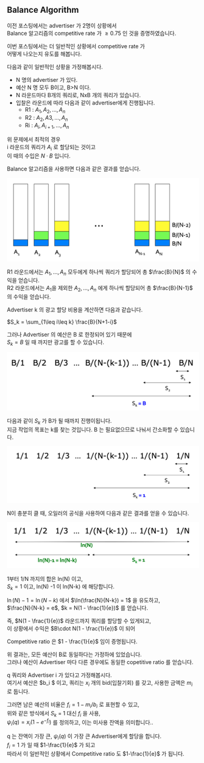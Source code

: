 ## Balance Algorithm

이전 포스팅에서는 advertiser 가 2명이 상황에서  
Balance 알고리즘의 competitive rate 가  $\geq 0.75$  인 것을 증명하였습니다.  

이번 포스팅에서는 더 일반적인 상황에서 competitive rate 가  
어떻게 나오는지 유도를 해봅니다.  

다음과 같이 일반적인 상황을 가정해봅시다.

- N 명의 advertiser 가 있다. 
- 예산 N 명 모두 B이고, B>N 이다.
- N 라운드마다 B개의 쿼리로, NxB 개의 쿼리가 있습니다.
- 입찰은 라운드에 따라 다음과 같이 advertiser에게 진행됩니다. 
  - R1 : $A_1,A_2,\dots,A_n$
  - R2 : $A_2,A3,\dots,A_n$
  - Ri : $A_i,A_{i+1},\dots,A_n$

위 문제에서 최적의 경우  
i 라운드의 쿼리가 $A_i$ 로 할당되는 것이고  
이 때의 수입은 $N\cdot B$ 입니다.

Balance 알고리즘을 사용하면 다음과 같은 결과를 얻습니다.

<img src="2020-07-23-d051.assets/image-20200727161640206.png" alt="image-20200727161640206" style="zoom:50%;" />

R1 라운드에서는 $A_1,\dots ,A_n$ 모두에게 하나씩 쿼리가 할당되어 총 $\frac{B}{N}$ 의 수익을 얻습니다.  
R2 라운드에서는 $A_1$을 제외한 $A_2,\dots ,A_n$ 에게 하나씩 할당되어 총 $\frac{B}{N-1}$ 의 수익을 얻습니다.   

Advertiser k 의 광고 할당 비용을 계산하면 다음과 같습니다.

$S_k = \sum_{1\leq i\leq k} \frac{B}{N+1-i}$ 

그러나 Advertiser 의 예산은 B 로 한정되어 있기 때문에  
$S_k = B$ 일 때 까지만 광고를 할 수 있습니다.

<img src="2020-07-23-d051.assets/image-20200727163319795.png" alt="image-20200727163319795" style="zoom:50%;" />

다음과 같이 $S_k$ 가 B가 될 때까지 진행이됩니다.  
지금 작업의 목표는 k를 찾는 것입니다. B 는 필요없으므로 나눠서 간소화할 수 있습니다.  

<img src="2020-07-23-d051.assets/image-20200727163606034.png" alt="image-20200727163606034" style="zoom:50%;" />



N이 충분히 클 때, 오일러의 공식을 사용하여 다음과 같은 결과를 얻을 수 있습니다.   

<img src="2020-07-23-d051.assets/image-20200727163751167.png" alt="image-20200727163751167" style="zoom:50%;" />

1부터 1/N 까지의 합은 ln(N) 이고,  
$S_k=1$ 이고, ln(N) -1 이 ln(N-k) 에 해당합니다.  

$\ln(N)-1 = \ln(N-k)$ 에서 $\ln(\frac{N}{N-k}) = 1$ 을 유도하고,  
$\frac{N}{N-k} = e$,  $k = N(1 - \frac{1}{e})$ 를 얻습니다.

즉, $N(1 - \frac{1}{e})$ 라운드까지 쿼리를 할당할 수 있게되고,  
이 상황에서 수익은 $B\cdot N(1 - \frac{1}{e})$ 이 되어 

Competitive ratio 은 $1 - \frac{1}{e}$ 임이 증명됩니다.

위 결과는, 모든 예산이 B로 동일하다는 가정하에 있었습니다.  
그러나 예산이 Advertiser 마다 다른 경우에도 동일한 copetitive ratio 를 얻습니다. 

q 쿼리와 Advertiser i 가 있다고 가정해봅시다.  
여기서 예산은 $b_i
$ 이고, 쿼리는 $x_i$ 개의 bid(입찰기회) 를 갖고, 사용한 금액은 $m_i$ 로 둡니다.  

그러면 남은 예산의 비율은 $f_i = 1-m_i/b_i$ 로 표현할 수 있고,   
위와 같은 방식에서 $S_k$ = 1 대신 $f_i$ 을 사용,  
 $\psi_i(q) = x_i(1-e^{-f_i})$ 를 정의하고, 이는 미사용 잔액을 의미합니다..  

q 는 잔액이 가장 큰, $\psi_i(q)$ 이 가장 큰 Advertiser에게 할당을 합니다.  
$f_i = 1$ 가 일 때 $1-\frac{1}{e}$ 가 되고  
따라서 이 일반적인 상황에서 Competitive ratio 도 $1-\frac{1}{e}$ 가 됩니다.

